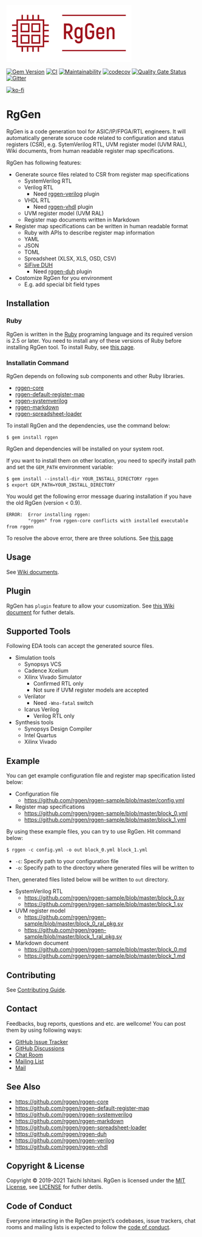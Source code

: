 ![RgGen](logo/rggen.png)

[![Gem Version](https://badge.fury.io/rb/rggen.svg)](https://badge.fury.io/rb/rggen)
[![CI](https://github.com/rggen/rggen/workflows/CI/badge.svg)](https://github.com/rggen/rggen/actions?query=workflow%3ACI)
[![Maintainability](https://api.codeclimate.com/v1/badges/5ee2248300ec0517e597/maintainability)](https://codeclimate.com/github/rggen/rggen/maintainability)
[![codecov](https://codecov.io/gh/rggen/rggen/branch/master/graph/badge.svg)](https://codecov.io/gh/rggen/rggen)
[![Quality Gate Status](https://sonarcloud.io/api/project_badges/measure?project=rggen_rggen&metric=alert_status)](https://sonarcloud.io/dashboard?id=rggen_rggen)
[![Gitter](https://badges.gitter.im/rggen/rggen.svg)](https://gitter.im/rggen/rggen?utm_source=badge&utm_medium=badge&utm_campaign=pr-badge)

[![ko-fi](https://www.ko-fi.com/img/githubbutton_sm.svg)](https://ko-fi.com/A0A231E3I)

# RgGen

RgGen is a code generation tool for ASIC/IP/FPGA/RTL engineers. It will automatically generate soruce code related to configuration and status registers (CSR), e.g. SytemVerilog RTL, UVM register model (UVM RAL), Wiki documents, from human readable register map specifications.

RgGen has following features:

* Generate source files related to CSR from register map specifications
    * SystemVerilog RTL
    * Verilog RTL
        * Need [rggen-verilog](https://github.com/rggen/rggen-verilog) plugin
    * VHDL RTL
        * Need [rggen-vhdl](https://github.com/rggen/rggen-vhdl) plugin
    * UVM register model (UVM RAL)
    * Register map documents written in Markdown
* Register map specifications can be written in human readable format
    * Ruby with APIs to describe register map information
    * YAML
    * JSON
    * TOML
    * Spreadsheet (XLSX, XLS, OSD, CSV)
    * [SiFive DUH](https://github.com/sifive/duh)
        * Need [rggen-duh](https://github.com/rggen/rggen-duh) plugin
* Costomize RgGen for you environment
    * E.g. add special bit field types

## Installation

### Ruby

RgGen is written in the [Ruby](https://www.ruby-lang.org/en/about/) programing language and its required version is 2.5 or later. You need to install  any of these versions of Ruby before installing RgGen tool. To install Ruby, see [this page](https://www.ruby-lang.org/en/downloads/).

### Installatin Command

RgGen depends on following sub components and other Ruby libraries.

* [rggen-core](https://github.com/rggen/rggen-core)
* [rggen-default-register-map](https://github.com/rggen/rggen-default-register-map)
* [rggen-systemverilog](https://github.com/rggen/rggen-systemverilog)
* [rggen-markdown](https://github.com/rggen/rggen-markdown)
* [rggen-spreadsheet-loader](https://github.com/rggen/rggen-spreadsheet-loader)

To install RgGen and the dependencies, use the command below:

```
$ gem install rggen
```

RgGen and dependencies will be installed on your system root.

If you want to install them on other location, you need to specify install path and set the `GEM_PATH` environment variable:

```
$ gem install --install-dir YOUR_INSTALL_DIRECTORY rggen
$ export GEM_PATH=YOUR_INSTALL_DIRECTORY
```

You would get the following error message duaring installation if you have the old RgGen (version < 0.9).

```
ERROR:  Error installing rggen:
        "rggen" from rggen-core conflicts with installed executable from rggen
```

To resolve the above error, there are three solutions.
See [this page](https://github.com/rggen/rggen/wiki/Resolve-Confliction-of-Installed-Executable)

## Usage

See [Wiki documents](https://github.com/rggen/rggen/wiki).

## Plugin

RgGen has `plugin` feature to allow your cusomization.
See [this Wiki document](https://github.com/rggen/rggen/wiki/Create-Your-Own-Plugin) for futher detals.

## Supported Tools

Following EDA tools can accept the generated source files.

* Simulation tools
    * Synopsys VCS
    * Cadence Xcelium
    * Xilinx Vivado Simulator
        * Confirmed RTL only
        * Not sure if UVM register models are accepted
    * Verilator
        * Need `-Wno-fatal` switch
    * Icarus Verilog
        * Verilog RTL only
* Synthesis tools
    * Synopsys Design Compiler
    * Intel Quartus
    * Xilinx Vivado

## Example

You can get example configuration file and register map specification listed below:

* Configuration file
    * https://github.com/rggen/rggen-sample/blob/master/config.yml
* Register map specifications
    * https://github.com/rggen/rggen-sample/blob/master/block_0.yml
    * https://github.com/rggen/rggen-sample/blob/master/block_1.yml

By using these example files, you can try to use RgGen. Hit command below:

```
$ rggen -c config.yml -o out block_0.yml block_1.yml
```

* `-c`: Specify path to your configuration file
* `-o`: Specify path to the directory where generated files will be written to

Then, generated files listed below will be written to `out` directory.

* SystemVerilog RTL
    * https://github.com/rggen/rggen-sample/blob/master/block_0.sv
    * https://github.com/rggen/rggen-sample/blob/master/block_1.sv
* UVM register model
    * https://github.com/rggen/rggen-sample/blob/master/block_0_ral_pkg.sv
    * https://github.com/rggen/rggen-sample/blob/master/block_1_ral_pkg.sv
* Markdown document
    * https://github.com/rggen/rggen-sample/blob/master/block_0.md
    * https://github.com/rggen/rggen-sample/blob/master/block_1.md

## Contributing

See [Contributing Guide](CONTRIBUTING.md).

## Contact

Feedbacks, bug reports, questions and etc. are wellcome! You can post them by using following ways:

* [GitHub Issue Tracker](https://github.com/rggen/rggen/issues)
* [GitHub Discussions](https://github.com/rggen/rggen/discussions)
* [Chat Room](https://gitter.im/rggen/rggen)
* [Mailing List](https://groups.google.com/d/forum/rggen)
* [Mail](mailto:rggen@googlegroups.com)

## See Also

* https://github.com/rggen/rggen-core
* https://github.com/rggen/rggen-default-register-map
* https://github.com/rggen/rggen-systemverilog
* https://github.com/rggen/rggen-markdown
* https://github.com/rggen/rggen-spreadsheet-loader
* https://github.com/rggen/rggen-duh
* https://github.com/rggen/rggen-verilog
* https://github.com/rggen/rggen-vhdl

## Copyright & License

Copyright &copy; 2019-2021 Taichi Ishitani. RgGen is licensed under the [MIT License](https://opensource.org/licenses/MIT), see [LICENSE](LICENSE) for futher detils.

## Code of Conduct

Everyone interacting in the RgGen project’s codebases, issue trackers, chat rooms and mailing lists is expected to follow the [code of conduct](CODE_OF_CONDUCT.md).
